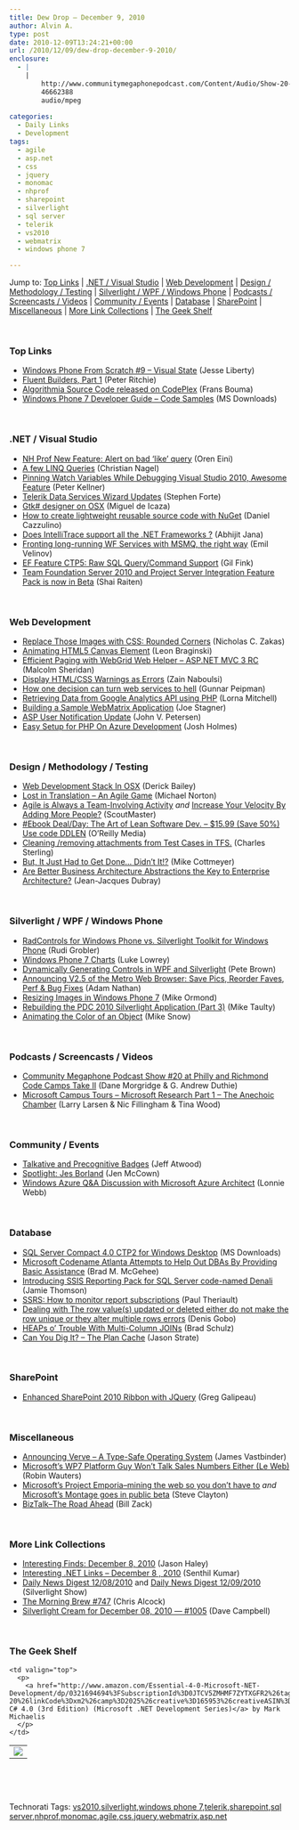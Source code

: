```yaml
---
title: Dew Drop – December 9, 2010
author: Alvin A.
type: post
date: 2010-12-09T13:24:21+00:00
url: /2010/12/09/dew-drop-december-9-2010/
enclosure:
  - |
    |
        http://www.communitymegaphonepodcast.com/Content/Audio/Show-20-Philly-Richmond-Take-2.mp3
        46662388
        audio/mpeg
        
categories:
  - Daily Links
  - Development
tags:
  - agile
  - asp.net
  - css
  - jquery
  - monomac
  - nhprof
  - sharepoint
  - silverlight
  - sql server
  - telerik
  - vs2010
  - webmatrix
  - windows phone 7

---
```

Jump to: [Top Links][1] | [.NET / Visual Studio][2] | [Web Development][3] | [Design / Methodology / Testing][4] | [Silverlight / WPF / Windows Phone][5] | [Podcasts / Screencasts / Videos][6] | [Community / Events][7] | [Database][8] | [SharePoint][9] | [Miscellaneous][10] | [More Link Collections][11] | [The Geek Shelf][12] 

&#160;

### <a name="top"></a>Top Links

  * [Windows Phone From Scratch #9 – Visual State][13] (Jesse Liberty)
  * [Fluent Builders, Part 1][14] (Peter Ritchie)
  * [Algorithmia Source Code released on CodePlex][15] (Frans Bouma)
  * [Windows Phone 7 Developer Guide – Code Samples][16] (MS Downloads)

&#160;

### <a name="dotnet"></a>.NET / Visual Studio

  * [NH Prof New Feature: Alert on bad ‘like’ query][17] (Oren Eini)
  * [A few LINQ Queries][18] (Christian Nagel)
  * [Pinning Watch Variables While Debugging Visual Studio 2010, Awesome Feature][19] (Peter Kellner)
  * [Telerik Data Services Wizard Updates][20] (Stephen Forte)
  * [Gtk# designer on OSX][21] (Miguel de Icaza)
  * [How to create lightweight reusable source code with NuGet][22] (Daniel Cazzulino)
  * [Does IntelliTrace support all the .NET Frameworks ?][23] (Abhijit Jana)
  * [Fronting long-running WF Services with MSMQ, the right way][24] (Emil Velinov)
  * [EF Feature CTP5: Raw SQL Query/Command Support][25] (Gil Fink)
  * [Team Foundation Server 2010 and Project Server Integration Feature Pack is now in Beta][26] (Shai Raiten)

&#160;

### <a name="web"></a>Web Development

  * [Replace Those Images with CSS: Rounded Corners][27] (Nicholas C. Zakas)
  * [Animating HTML5 Canvas Element][28] (Leon Braginski)
  * [Efficient Paging with WebGrid Web Helper &#8211; ASP.NET MVC 3 RC][29] (Malcolm Sheridan)
  * [Display HTML/CSS Warnings as Errors][30] (Zain Naboulsi)
  * [How one decision can turn web services to hell][31] (Gunnar Peipman)
  * [Retrieving Data from Google Analytics API using PHP][32] (Lorna Mitchell)
  * [Building a Sample WebMatrix Application][33] (Joe Stagner)
  * [ASP User Notification Update][34] (John V. Petersen)
  * [Easy Setup for PHP On Azure Development][35] (Josh Holmes)

&#160;

### <a name="design"></a>Design / Methodology / Testing

  * [Web Development Stack In OSX][36] (Derick Bailey)
  * [Lost in Translation &#8211; An Agile Game][37] (Michael Norton)
  * [Agile is Always a Team-Involving Activity][38] _and_ [Increase Your Velocity By Adding More People?][39] (ScoutMaster)
  * [#Ebook Deal/Day: The Art of Lean Software Dev. &#8211; $15.99 (Save 50%) Use code DDLEN][40] (O&#8217;Reilly Media)
  * [Cleaning /removing attachments from Test Cases in TFS.][41] (Charles Sterling)
  * [But, It Just Had to Get Done… Didn’t It!?][42] (Mike Cottmeyer)
  * [Are Better Business Architecture Abstractions the Key to Enterprise Architecture?][43] (Jean-Jacques Dubray)

&#160;

### <a name="silverlight"></a>Silverlight / WPF / Windows Phone

  * [RadControls for Windows Phone vs. Silverlight Toolkit for Windows Phone][44] (Rudi Grobler)
  * [Windows Phone 7 Charts][45] (Luke Lowrey)
  * [Dynamically Generating Controls in WPF and Silverlight][46] (Pete Brown)
  * [Announcing V2.5 of the Metro Web Browser: Save Pics, Reorder Faves, Perf & Bug Fixes][47] (Adam Nathan)
  * [Resizing Images in Windows Phone 7][48] (Mike Ormond)
  * [Rebuilding the PDC 2010 Silverlight Application (Part 3)][49] (Mike Taulty)
  * [Animating the Color of an Object][50] (Mike Snow)

&#160;

### <a name="podcasts"></a>Podcasts / Screencasts / Videos

  * <a href="http://www.communitymegaphonepodcast.com/Content/Audio/Show-20-Philly-Richmond-Take-2.mp3" target="_blank">Community Megaphone Podcast Show #20 at Philly and Richmond Code Camps Take II</a> (Dane Morgridge & G. Andrew Duthie)
  * [Microsoft Campus Tours &#8211; Microsoft Research Part 1 &#8211; The Anechoic Chamber][51] (Larry Larsen & Nic Fillingham & Tina Wood)

&#160;

### <a name="events"></a>Community / Events

  * [Talkative and Precognitive Badges][52] (Jeff Atwood)
  * [Spotlight: Jes Borland][53] (Jen McCown)
  * [Windows Azure Q&A Discussion with Microsoft Azure Architect][54] (Lonnie Webb)

&#160;

### <a name="db"></a>Database

  * [SQL Server Compact 4.0 CTP2 for Windows Desktop][55] (MS Downloads)
  * [Microsoft Codename Atlanta Attempts to Help Out DBAs By Providing Basic Assistance][56] (Brad M. McGehee)
  * [Introducing SSIS Reporting Pack for SQL Server code-named Denali][57] (Jamie Thomson)
  * [SSRS: How to monitor report subscriptions][58] (Paul Theriault)
  * [Dealing with The row value(s) updated or deleted either do not make the row unique or they alter multiple rows errors][59] (Denis Gobo)
  * [HEAPs o’ Trouble With Multi-Column JOINs][60] (Brad Schulz)
  * [Can You Dig It? – The Plan Cache][61] (Jason Strate)

&#160;

### <a name="sp"></a>SharePoint

  * [Enhanced SharePoint 2010 Ribbon with JQuery][62] (Greg Galipeau)

&#160;

### <a name="misc"></a>Miscellaneous

  * [Announcing Verve – A Type-Safe Operating System][63] (James Vastbinder)
  * [Microsoft’s WP7 Platform Guy Won’t Talk Sales Numbers Either (Le Web)][64] (Robin Wauters)
  * [Microsoft’s Project Emporia–mining the web so you don’t have to][65] _and_ [Microsoft’s Montage goes in public beta][66] (Steve Clayton)
  * [BizTalk–The Road Ahead][67] (Bill Zack)

&#160;

### <a name="links"></a>More Link Collections

  * [Interesting Finds: December 8, 2010][68] (Jason Haley)
  * [Interesting .NET Links – December 8 , 2010][69] (Senthil Kumar)
  * [Daily News Digest 12/08/2010][70] and [Daily News Digest 12/09/2010][71] (Silverlight Show)
  * [The Morning Brew #747][72] (Chris Alcock)
  * [Silverlight Cream for December 08, 2010 &#8212; #1005][73] (Dave Campbell)

&#160;

### <a name="shelf"></a>The Geek Shelf

<table border="0" cellspacing="0" cellpadding="0">
  <tr>
    <td>
      <img data-recalc-dims="1" decoding="async" src="https://i0.wp.com/ecx.images-amazon.com/images/I/41wWC-6cUWL._SL160_.jpg?w=660" />
    </td>
    
    <td valign="top">
      <p>
        <a href="http://www.amazon.com/Essential-4-0-Microsoft-NET-Development/dp/0321694694%3FSubscriptionId%3D0JTCV5ZMHMF7ZYTXGFR2%26tag%3Dbrdicr-20%26linkCode%3Dxm2%26camp%3D2025%26creative%3D165953%26creativeASIN%3D0321694694">Essential C# 4.0 (3rd Edition) (Microsoft .NET Development Series)</a> by Mark Michaelis
      </p>
    </td>
  </tr>
</table>

&#160;

<div style="padding-bottom: 0px; margin: 0px; padding-left: 0px; padding-right: 0px; display: inline; float: none; padding-top: 0px" id="scid:C16BAC14-9A3D-4c50-9394-FBFEF7A93539:34e88089-72a6-4ac7-9de4-47faf5a60aa7" class="wlWriterEditableSmartContent">
  <!--dotnetkickit-->
</div>

&#160;

<div style="padding-bottom: 0px; margin: 0px; padding-left: 0px; padding-right: 0px; display: inline; float: none; padding-top: 0px" id="scid:0767317B-992E-4b12-91E0-4F059A8CECA8:3468b5fc-eaf9-47c1-a8a8-0eb54233dcaa" class="wlWriterEditableSmartContent">
  Technorati Tags: <a href="http://technorati.com/tags/vs2010" rel="tag">vs2010</a>,<a href="http://technorati.com/tags/silverlight" rel="tag">silverlight</a>,<a href="http://technorati.com/tags/windows+phone+7" rel="tag">windows phone 7</a>,<a href="http://technorati.com/tags/telerik" rel="tag">telerik</a>,<a href="http://technorati.com/tags/sharepoint" rel="tag">sharepoint</a>,<a href="http://technorati.com/tags/sql+server" rel="tag">sql server</a>,<a href="http://technorati.com/tags/nhprof" rel="tag">nhprof</a>,<a href="http://technorati.com/tags/monomac" rel="tag">monomac</a>,<a href="http://technorati.com/tags/agile" rel="tag">agile</a>,<a href="http://technorati.com/tags/css" rel="tag">css</a>,<a href="http://technorati.com/tags/jquery" rel="tag">jquery</a>,<a href="http://technorati.com/tags/webmatrix" rel="tag">webmatrix</a>,<a href="http://technorati.com/tags/asp.net" rel="tag">asp.net</a>
</div>

 [1]: https://morningdew-bpc6g3a0fgaxdxcu.eastus2-01.azurewebsites.net/#top
 [2]: https://morningdew-bpc6g3a0fgaxdxcu.eastus2-01.azurewebsites.net/#dotnet
 [3]: https://morningdew-bpc6g3a0fgaxdxcu.eastus2-01.azurewebsites.net/#web
 [4]: https://morningdew-bpc6g3a0fgaxdxcu.eastus2-01.azurewebsites.net/#design
 [5]: https://morningdew-bpc6g3a0fgaxdxcu.eastus2-01.azurewebsites.net/#silverlight
 [6]: https://morningdew-bpc6g3a0fgaxdxcu.eastus2-01.azurewebsites.net/#podcasts
 [7]: https://morningdew-bpc6g3a0fgaxdxcu.eastus2-01.azurewebsites.net/#events
 [8]: https://morningdew-bpc6g3a0fgaxdxcu.eastus2-01.azurewebsites.net/#db
 [9]: https://morningdew-bpc6g3a0fgaxdxcu.eastus2-01.azurewebsites.net/#sp
 [10]: https://morningdew-bpc6g3a0fgaxdxcu.eastus2-01.azurewebsites.net/#misc
 [11]: https://morningdew-bpc6g3a0fgaxdxcu.eastus2-01.azurewebsites.net/#links
 [12]: https://morningdew-bpc6g3a0fgaxdxcu.eastus2-01.azurewebsites.net/#shelf
 [13]: http://feedproxy.google.com/~r/JesseLiberty-SilverlightGeek/~3/lyvE0bq12Fg/
 [14]: http://feedproxy.google.com/~r/PeterRitchiesMvpBlog/~3/QEEAawyOc4Y/fluent-builders-part-1.aspx
 [15]: http://feedproxy.google.com/~r/FransBouma/~3/zqKXRpvIoVs/algorithmia-source-code-released-on-codeplex.aspx
 [16]: http://feedproxy.google.com/~r/MicrosoftDownloadCenter/~3/SjQ-Vb8vVUc/details.aspx
 [17]: http://feedproxy.google.com/~r/AyendeRahien/~3/JFNsOnPweIQ/nh-prof-new-feature-alert-on-bad-lsquolikersquo-query.aspx
 [18]: http://weblogs.thinktecture.com/cnagel/2010/12/a-few-linq-queries.html
 [19]: http://feedproxy.google.com/~r/Peterkellnernet/~3/forpg3e7tJ4/
 [20]: http://feedproxy.google.com/~r/StephenFortesBlog/~3/CLt_2ub59Vc/PermaLink,guid,af5ae2c9-5651-4f9c-8cc5-93c3057d7928.aspx
 [21]: http://tirania.org/blog/archive/2010/Dec-08.html
 [22]: http://www.clariusconsulting.net/blogs/kzu/archive/2010/12/08/HowtocreatelightweightreusablesourcecodewithNuGet.aspx
 [23]: http://abhijitjana.net/2010/12/08/does-intellitrace-support-all-the-net-frameworks/
 [24]: http://blogs.msdn.com/b/appfabriccat/archive/2010/12/08/fronting-long-running-wf-services-with-msmq-the-right-way.aspx
 [25]: http://feedproxy.google.com/~r/GilFinkBlog/~3/VhAquSOtDPI/ef-feature-ctp5-raw-sql-query-command-support.aspx
 [26]: http://feedproxy.google.com/~r/ShaiRaiten/~3/SHjvsgMfwn4/team-foundation-server-2010-and-project-server-integration-feature-pack-is-now-in-beta.aspx
 [27]: http://services.social.microsoft.com/feeds/FeedItem?feedId=36e7d554-fe7f-4770-acb3-ff91a721be92&itemId=66bb48fb-b083-482b-a67c-c98feac52c42&title=Replace+Those+Images+with+CSS%3a+Rounded+Corners&uri=http%3a%2f%2fmsdn.microsoft.com%2fscriptjunkie%2fgg508841.aspx&k=G4WW%2b7mtwdHEnYVjXEjYABJuSN6JXZeAv893goTURu0%3d
 [28]: http://windowsteamblog.com/windows/b/developers/archive/2010/12/08/animating-html5-canvas-element.aspx
 [29]: http://feedproxy.google.com/~r/netCurryRecentArticles/~3/3KEdwwkH-ZI/ShowArticle.aspx
 [30]: http://feedproxy.google.com/~r/zainnab/~3/ySk_2YYPvDs/display-html-css-warnings-as-errors-vstipedit0084.aspx
 [31]: http://feedproxy.google.com/~r/gunnarpeipman/~3/qJotopE6OC0/how-one-decision-can-turn-web-services-to-hell.aspx
 [32]: http://www.lornajane.net/posts/2010/Retrieving-Data-from-Google-Analytics-API-using-PHP
 [33]: http://feedproxy.google.com/~r/MSJoe/~3/MKFV_uy7nX4/
 [34]: http://feedproxy.google.com/~r/LosTechies/~3/_emVkg8Tkd4/asp-user-notification-update.aspx
 [35]: http://feeds.dzone.com/~r/zones/dotnet/~3/M9pKjhcmCNM/easy-setup-php-azure
 [36]: http://feedproxy.google.com/~r/LosTechies/~3/0gZIh_JaghM/web-development-stack-in-osx.aspx
 [37]: http://www.docondev.com/2010/12/lost-in-translation-agile-game.html
 [38]: http://feedproxy.google.com/~r/agilescout/~3/6eIH59kjGsc/
 [39]: http://feedproxy.google.com/~r/agilescout/~3/MlWD5p0Rgq4/
 [40]: http://feeds.oreilly.com/~r/oreilly/news/~3/sTLcEWB_uHo/9780596517311
 [41]: http://blogs.msdn.com/b/charles_sterling/archive/2010/12/08/cleaning-removing-attachments-from-test-cases-in-tfs.aspx
 [42]: http://feedproxy.google.com/~r/LeadingAgile/~3/Sv9vFkOZ4zY/
 [43]: http://www.infoq.com/news/2010/12/ba-model-ea
 [44]: http://feedproxy.google.com/~r/RudiGroblerInTheCloud/~3/7IQRSPQ1-ks/radcontrols-for-windows-phone-vs.-silverlight-toolkit-for-windows-phone
 [45]: http://lukencode.com/2010/12/09/windows-phone-7-charts/
 [46]: http://feedproxy.google.com/~r/PeteBrown/~3/0wdZq6Va0S8/dynamically-generating-controls-in-wpf-and-silverlight
 [47]: http://blog.adamnathan.net/2010/12/09/AnnouncingV25OfTheMetroWebBrowserSavePicsReorderFavesPerfAmpBugFixes.aspx
 [48]: http://feedproxy.google.com/~r/mikeormond/~3/N4eXtDZuzr8/resizing-images-in-windows-phone-7.aspx
 [49]: http://feedproxy.google.com/~r/mtaulty/~3/cTbb8KGBIm4/rebuilding-the-pdc-2010-silverlight-application-part-3.aspx
 [50]: http://www.michaelsnow.com/2010/12/08/animating-the-color-of-an-object/
 [51]: http://channel9.msdn.com/Series/CampusTours/Microsoft-Campus-Tours-Microsoft-Research-Part-1-The-Anechoic-Chamber
 [52]: http://blog.stackoverflow.com/2010/12/talkative-and-precognitive-badges/
 [53]: http://www.sqlservercentral.com/blogs/sql_awesomesauce/archive/2010/12/09/spotlight_3A00_-jes-borland.aspx
 [54]: http://blogs.msdn.com/b/mvpawardprogram/archive/2010/12/08/windows-azure-q-amp-a-discussion-with-microsoft-azure-architect.aspx
 [55]: http://feedproxy.google.com/~r/MicrosoftDownloadCenter/~3/itXs6GTh68Q/details.aspx
 [56]: http://www.sqlservercentral.com/blogs/aloha_dba/archive/2010/12/09/microsoft-codename-atlanta-attempts-to-help-out-dbas-by-providing-basic-assistance.aspx
 [57]: http://feedproxy.google.com/~r/jamiet/~3/KK9ROPjtRaw/introducing-ssis-reporting-pack-for-sql-server-code-named-denali.aspx
 [58]: http://blogs.lessthandot.com/index.php/DataMgmt/DataDesign/ssrs-how-to-monitor-report-subscriptions
 [59]: http://blogs.lessthandot.com/index.php/DataMgmt/DataDesign/dealing-with-the-row-value-s-updated-or
 [60]: http://feedproxy.google.com/~r/sqlserverpedia/~3/ay0y27t3OIY/
 [61]: http://www.sqlservercentral.com/blogs/stratesql/archive/2010/12/08/can-you-dig-it_3F00_-_1320_-the-plan-cache.aspx
 [62]: http://www.greggalipeau.com/2010/12/08/enhanced-sharepoint-2010-ribbon-with-jquery/
 [63]: http://www.infoq.com/news/2010/12/verve-msft
 [64]: http://feedproxy.google.com/~r/Techcrunch/~3/b9v7jQpXmOY/
 [65]: http://blogs.technet.com/b/next/archive/2010/12/08/microsoft-s-project-emporia.aspx
 [66]: http://blogs.technet.com/b/next/archive/2010/12/08/microsoft-s-montage-goes-public.aspx
 [67]: http://feedproxy.google.com/~r/ArchitectureStuff/~3/_KeGPmCciJo/biztalk-the-road-ahead.aspx
 [68]: http://jasonhaley.com/blog/post.aspx?id=13734766-89c5-450e-a965-050ffaebdf4b
 [69]: http://techblog.ginktage.com/2010/12/interesting-net-links-december-8-2010/
 [70]: http://feedproxy.google.com/~r/silverlightshow/~3/utsIyKOSZhU/Daily-News-Digest-12-08-2010.aspx
 [71]: http://feedproxy.google.com/~r/silverlightshow/~3/CXRyiPjWmhE/Daily-News-Digest-12-09-2010.aspx
 [72]: http://feedproxy.google.com/~r/ReflectivePerspective/~3/_TMXmTDaLfk/
 [73]: http://geekswithblogs.net/WynApseTechnicalMusings/archive/2010/12/08/143060.aspx